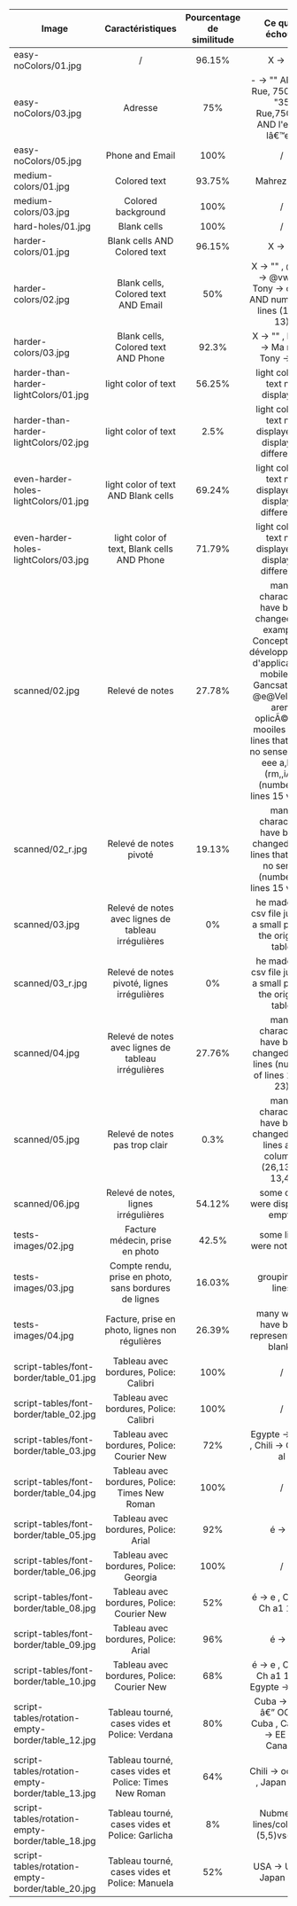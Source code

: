 |Image|Caractéristiques|Pourcentage de similitude|Ce qui a échoué|
|--|:--:|:--:|:--:|
|easy-noColors/01.jpg|/|96.15%|X -> ""|
|easy-noColors/03.jpg|Adresse|75%|- -> "" AND 35 Rue, 75002 -> "35 Rue,75002" AND l'est -> lâ€™est|
|easy-noColors/05.jpg|Phone and Email|100%|/|
|medium-colors/01.jpg|Colored text|93.75%|Mahrez -> ""|
|medium-colors/03.jpg|Colored background|100%|/|
|hard-holes/01.jpg|Blank cells|100%|/|
|harder-colors/01.jpg|Blank cells AND Colored text|96.15%|X -> ""|
|harder-colors/02.jpg|Blank cells, Colored text AND Email|50%|X -> "" , @wed -> @vwed , Tony -> on , ... AND number of lines (14 vs 13)|
|harder-colors/03.jpg|Blank cells, Colored text AND Phone|92.3%|X -> "" , Marty -> Ma rty , Tony -> on|
|harder-than-harder-lightColors/01.jpg|light color of text|56.25%|light colored text not displayed|
|harder-than-harder-lightColors/02.jpg|light color of text|2.5%|light colored text not displayed or displayed differently|
|even-harder-holes-lightColors/01.jpg|light color of text AND Blank cells|69.24%|light colored text not displayed or displayed differently|
|even-harder-holes-lightColors/03.jpg|light color of text, Blank cells AND Phone|71.79%|light colored text not displayed or displayed differently|
|scanned/02.jpg|Relevé de notes|27.78%|many characters have been changed, for example: Conception et développement d'applications mobiles -> Gancsation st @e@Velopp's arent oplicÃ©tions mooiles , new lines that make no sense like: a eee a,lA i. (rm,,iA, , (number of lines 15 vs 18)|
|scanned/02_r.jpg|Relevé de notes pivoté|19.13%|many characters have been changed, new lines that make no sense (number of lines 15 vs 23)|
|scanned/03.jpg|Relevé de notes avec lignes de tableau irrégulières|0%|he made the csv file just for a small part of the original table|
|scanned/03_r.jpg|Relevé de notes pivoté, lignes irrégulières|0%|he made the csv file just for a small part of the original table|
|scanned/04.jpg|Relevé de notes avec lignes de tableau irrégulières|27.76%|many characters have been changed, new lines (number of lines 19 vs 23)|
|scanned/05.jpg|Relevé de notes pas trop clair|0.3%|many characters have been changed, new lines and columns (26,13 vs 13,4)|
|scanned/06.jpg|Relevé de notes, lignes irrégulières|54.12%|some cells were displayed empty|
|tests-images/02.jpg|Facture médecin, prise en photo|42.5%|some lines were not token|
|tests-images/03.jpg|Compte rendu, prise en photo, sans bordures de lignes|16.03%|grouping of lines|
|tests-images/04.jpg|Facture, prise en photo, lignes non régulières|26.39%|many words have been represented by blanks|
|script-tables/font-border/table_01.jpg|Tableau avec bordures, Police: Calibri|100%|/|
|script-tables/font-border/table_02.jpg|Tableau avec bordures, Police: Calibri|100%|/|
|script-tables/font-border/table_03.jpg|Tableau avec bordures, Police: Courier New|72%|Egypte -> gYpr , Chili -> Ch 1 1 al|
|script-tables/font-border/table_04.jpg|Tableau avec bordures, Police: Times New Roman|100%|/|
|script-tables/font-border/table_05.jpg|Tableau avec bordures, Police: Arial|92%|é -> e|
|script-tables/font-border/table_06.jpg|Tableau avec bordures, Police: Georgia|100%|/|
|script-tables/font-border/table_08.jpg|Tableau avec bordures, Police: Courier New|52%|é -> e , Chili -> Ch a1 1 a1|
|script-tables/font-border/table_09.jpg|Tableau avec bordures, Police: Arial|96%|é -> e|
|script-tables/font-border/table_10.jpg|Tableau avec bordures, Police: Courier New|68%|é -> e , Chili -> Ch a1 1 a1 , Egypte -> & Y c|
|script-tables/rotation-empty-border/table_12.jpg|Tableau tourné, cases vides et Police: Verdana|80%|Cuba -> COC â€” OO ee Cuba , Canada -> EE ER Canada|
|script-tables/rotation-empty-border/table_13.jpg|Tableau tourné, cases vides et Police: Times New Roman |64%|Chili -> ooo â€” , Japan -> ""|
|script-tables/rotation-empty-border/table_18.jpg|Tableau tourné, cases vides et Police: Garlicha |8%|Nubmer of lines/columns (5,5)vs(3,3)|
|script-tables/rotation-empty-border/table_20.jpg|Tableau tourné, cases vides et Police: Manuela |52%|USA -> USA. , Japan -> tt|
